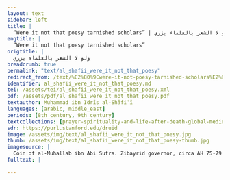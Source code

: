 ```yaml
---
layout: text
sidebar: left
title: |
  “Were it not that poesy tarnished scholars” | ولو لا الشعر بالعلماء يزري
engtitle: |
  “Were it not that poesy tarnished scholars”
origtitle: |
  ولو لا الشعر بالعلماء يزري
breadcrumb: true
permalink: "text/al_shafii_were_it_not_that_poesy"
redirect_from: /text/%E2%80%9Cwere-it-not-poesy-tarnished-scholars%E2%80%9D
identifier: al_shafii_were_it_not_that_poesy.md
tei: /assets/tei/al_shafii_were_it_not_that_poesy.xml
pdf: /assets/pdf/al_shafii_were_it_not_that_poesy.pdf
textauthor: Muḥammad ibn Idrīs al-Shāfiʿī
languages: [arabic, middle_east]
periods: [8th_century, 9th_century]
textcollections: [prayer-spirituality-and-life-after-death-global-medieval-perspectives]
sdr: https://purl.stanford.edu/druid 
image: /assets/img/text/al_shafii_were_it_not_that_poesy.jpg
thumb: /assets/img/text/al_shafii_were_it_not_that_poesy-thumb.jpg
imagesource: |
  Coin of al-Muhallab ibn Abi Sufra. Zibayrid governor, circa AH 75-79 / AD 694-698, Classical Numismatic Group, Inc. [CC BY-SA]
fulltext: |
  
---
```


